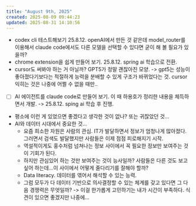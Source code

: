 ```yaml
---
title: "August 9th, 2025"
created: 2025-08-09 09:44:23
updated: 2025-08-31 14:10:56
---
```

  * codex cli 테스트해보기 25.8.12. openAI에서 만든 것 같은데 model_router를 이용해서 claude code에서도 다른 모델을 선택할 수 있다면 굳이 해 볼 필요가 있을까?
  * chrome extension을 쉽게 만들어 보기. 25.8.12. spring ai 학습으로 전환.
  * cursor도 써봐야 하는 거 아닐까? GPT5가 정말 괜찮아진 모양. -> gpt5는 성능이 좋아졌다기보다는 적절하게 능력을 분배할 수 있게 구조가 바뀌었다는 것. cursor 익히는 것은 나중에 어쩔 수 없을 때만..
  * [ ] AI 에이전트를 claude code로 만들어 보기. 이 때 하용호가 정리한 내용을 체득하면서 개발. -> 25.8.12. sping ai 학습 후 진행.
  * 평소에 이런 게 있었으면 좋겠다고 생각한 것이 없나? 또는 귀찮았던 것...
  * AI와 데이터 시대에서 중요한 것...
    * 요즘 희소한 자원은 사람의 관심. IT가 발달하면서 정보가 엄청나게 많아졌다. 그러면서 검색도 발달했지만 사람들은 이제 점점 피로해지기 시작.
    * 역설적이게도 홍수처럼 넘쳐나는 정보 사이에서 꼭 필요한 정보만 보여주는 것이 기회가 된다.
    * 하지만 관심있어 하는 것만 보여주는 것이 능사일까? 사람들은 다른 것도 보고 싶어 하는데...이 사이에서 어떻게 줄다리기를 잘해야 할까?
    * Data literacy. 데이터를 엮어서 해석할 수 있는 능력.
    * 그럼 모두가 다 데이터 기반으로 의사결정할 수 있는 체계를 갖고 있다면 그 다음 경쟁력은 무엇일까? -> 이걸 한가롭게 고민하기는 내가 시간이 부족하다. 식견이 있으면 좋겠지만 나중에...
